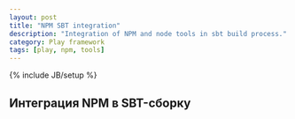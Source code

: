 ```yaml
---
layout: post
title: "NPM SBT integration"
description: "Integration of NPM and node tools in sbt build process."
category: Play framework
tags: [play, npm, tools]
---
```

{% include JB/setup %}

## Интеграция NPM в SBT-сборку

